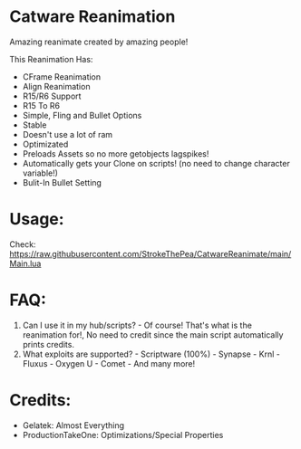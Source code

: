 # Catware Reanimation
Amazing reanimate created by amazing people!

This Reanimation Has:
- CFrame Reanimation
- Align Reanimation
- R15/R6 Support
- R15 To R6
- Simple, Fling and Bullet Options
- Stable
- Doesn't use a lot of ram
- Optimizated
- Preloads Assets so no more getobjects lagspikes!
- Automatically gets your Clone on scripts! (no need to change character variable!)
- Bulit-In Bullet Setting

# Usage:
Check: https://raw.githubusercontent.com/StrokeThePea/CatwareReanimate/main/Main.lua

# FAQ: 
  1. Can I use it in my hub/scripts?
    - Of course! That's what is the reanimation for!, No need to credit since the main script automatically prints credits.
  2. What exploits are supported?
    - Scriptware (100%)
    - Synapse
    - Krnl
    - Fluxus
    - Oxygen U
    - Comet
    - And many more!
    
# Credits:
- Gelatek: Almost Everything
- ProductionTakeOne: Optimizations/Special Properties
